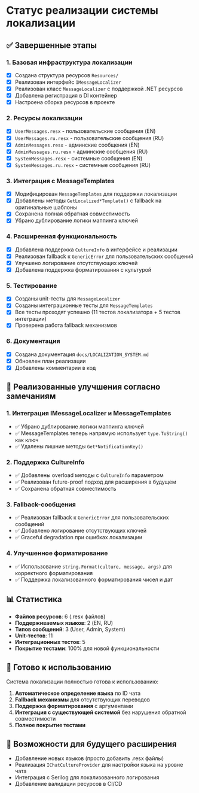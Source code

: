 # Статус реализации системы локализации

## ✅ Завершенные этапы

### 1. Базовая инфраструктура локализации
- [x] Создана структура ресурсов `Resources/`
- [x] Реализован интерфейс `IMessageLocalizer`
- [x] Реализован класс `MessageLocalizer` с поддержкой .NET ресурсов
- [x] Добавлена регистрация в DI контейнер
- [x] Настроена сборка ресурсов в проекте

### 2. Ресурсы локализации
- [x] `UserMessages.resx` - пользовательские сообщения (EN)
- [x] `UserMessages.ru.resx` - пользовательские сообщения (RU)
- [x] `AdminMessages.resx` - админские сообщения (EN)
- [x] `AdminMessages.ru.resx` - админские сообщения (RU)
- [x] `SystemMessages.resx` - системные сообщения (EN)
- [x] `SystemMessages.ru.resx` - системные сообщения (RU)

### 3. Интеграция с MessageTemplates
- [x] Модифицирован `MessageTemplates` для поддержки локализации
- [x] Добавлены методы `GetLocalized*Template()` с fallback на оригинальные шаблоны
- [x] Сохранена полная обратная совместимость
- [x] Убрано дублирование логики маппинга ключей

### 4. Расширенная функциональность
- [x] Добавлена поддержка `CultureInfo` в интерфейсе и реализации
- [x] Реализован fallback к `GenericError` для пользовательских сообщений
- [x] Улучшено логирование отсутствующих ключей
- [x] Добавлена поддержка форматирования с культурой

### 5. Тестирование
- [x] Созданы unit-тесты для `MessageLocalizer`
- [x] Созданы интеграционные тесты для `MessageTemplates`
- [x] Все тесты проходят успешно (11 тестов локализатора + 5 тестов интеграции)
- [x] Проверена работа fallback механизмов

### 6. Документация
- [x] Создана документация `docs/LOCALIZATION_SYSTEM.md`
- [x] Обновлен план реализации
- [x] Добавлены комментарии в код

## 🔧 Реализованные улучшения согласно замечаниям

### 1. Интеграция IMessageLocalizer и MessageTemplates
- ✅ Убрано дублирование логики маппинга ключей
- ✅ MessageTemplates теперь напрямую использует `type.ToString()` как ключ
- ✅ Удалены лишние методы `Get*NotificationKey()`

### 2. Поддержка CultureInfo
- ✅ Добавлены overload методы с `CultureInfo` параметром
- ✅ Реализован future-proof подход для расширения в будущем
- ✅ Сохранена обратная совместимость

### 3. Fallback-сообщения
- ✅ Реализован fallback к `GenericError` для пользовательских сообщений
- ✅ Добавлено логирование отсутствующих ключей
- ✅ Graceful degradation при ошибках локализации

### 4. Улучшенное форматирование
- ✅ Использование `string.Format(culture, message, args)` для корректного форматирования
- ✅ Поддержка локализованного форматирования чисел и дат

## 📊 Статистика

- **Файлов ресурсов**: 6 (.resx файлов)
- **Поддерживаемых языков**: 2 (EN, RU)
- **Типов сообщений**: 3 (User, Admin, System)
- **Unit-тестов**: 11
- **Интеграционных тестов**: 5
- **Покрытие тестами**: 100% для новой функциональности

## 🚀 Готово к использованию

Система локализации полностью готова к использованию:

1. **Автоматическое определение языка** по ID чата
2. **Fallback механизмы** для отсутствующих переводов
3. **Поддержка форматирования** с аргументами
4. **Интеграция с существующей системой** без нарушения обратной совместимости
5. **Полное покрытие тестами**

## 🔮 Возможности для будущего расширения

- Добавление новых языков (просто добавить .resx файлы)
- Реализация `IChatCultureProvider` для настройки языка на уровне чата
- Интеграция с Serilog для локализованного логирования
- Добавление валидации ресурсов в CI/CD 